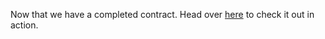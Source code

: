 Now that we have a completed contract. Head over [here](https://google.com) to check it out in action.